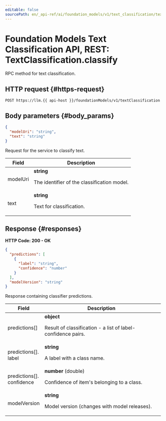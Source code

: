 ```yaml
---
editable: false
sourcePath: en/_api-ref/ai/foundation_models/v1/text_classification/text-classification/api-ref/TextClassification/classify.md
---
```


# Foundation Models Text Classification API, REST: TextClassification.classify
RPC method for text classification.
 

 
## HTTP request {#https-request}
```
POST https://llm.{{ api-host }}/foundationModels/v1/textClassification
```
 
## Body parameters {#body_params}
 
```json 
{
  "modelUri": "string",
  "text": "string"
}
```
Request for the service to classify text.
 
Field | Description
--- | ---
modelUri | **string**<br><p>The identifier of the classification model.</p> 
text | **string**<br><p>Text for classification.</p> 
 
## Response {#responses}
**HTTP Code: 200 - OK**

```json 
{
  "predictions": [
    {
      "label": "string",
      "confidence": "number"
    }
  ],
  "modelVersion": "string"
}
```
Response containing classifier predictions.
 
Field | Description
--- | ---
predictions[] | **object**<br><p>Result of classification - a list of label-confidence pairs.</p> 
predictions[].<br>label | **string**<br><p>A label with a class name.</p> 
predictions[].<br>confidence | **number** (double)<br><p>Confidence of item's belonging to a class.</p> 
modelVersion | **string**<br><p>Model version (changes with model releases).</p> 